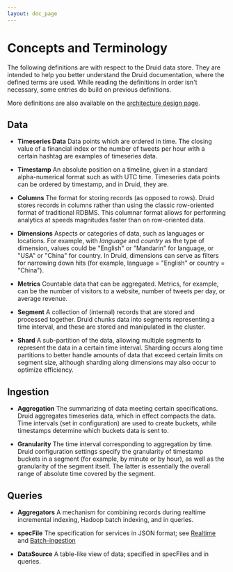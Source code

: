 ```yaml
---
layout: doc_page
---
```

Concepts and Terminology
========================

The following definitions are with respect to the Druid data store. They are intended to help you better understand the Druid documentation, where the defined terms are used. While reading the definitions in order isn't necessary, some entries do build on previous definitions.

More definitions are also available on the [architecture design page](Design).

## Data

* **Timeseries Data** Data points which are ordered in time. The closing value of a financial index or the number of tweets per hour with a certain hashtag are examples of timeseries data.

* **Timestamp** An absolute position on a timeline, given in a standard alpha-numerical format such as with UTC time. Timeseries data points can be ordered by timestamp, and in Druid, they are.

* **Columns** The format for storing records (as opposed to rows). Druid stores records in columns rather than using the classic row-oriented format of traditional RDBMS. This columnar format allows for performing analytics at speeds magnitudes faster than on row-oriented data.

* **Dimensions** Aspects or categories of data, such as languages or locations. For example, with *language* and *country* as the type of dimension, values could be "English" or "Mandarin" for language, or "USA" or "China" for country. In Druid, dimensions can serve as filters for narrowing down hits (for example, language = "English" or country = "China").

* **Metrics** Countable data that can be aggregated. Metrics, for example, can be the number of visitors to a website, number of tweets per day, or average revenue.

* **Segment** A collection of (internal) records that are stored and processed together. Druid chunks data into segments representing a time interval, and these are stored and manipulated in the cluster.

* **Shard** A sub-partition of the data, allowing multiple segments to represent the data in a certain time interval. Sharding occurs along time partitions to better handle amounts of data that exceed certain limits on segment size, although sharding along dimensions may also occur to optimize efficiency.


## Ingestion

* **Aggregation** The summarizing of data meeting certain specifications. Druid aggregates timeseries data, which in effect compacts the data. Time intervals (set in configuration) are used to create buckets, while timestamps determine which buckets data is sent to.

* **Granularity** The time interval corresponding to aggregation by time. Druid configuration settings specify the granularity of timestamp buckets in a segment (for example, by minute or by hour), as well as the granularity of the segment itself. The latter is essentially the overall range of absolute time covered by the segment.



## Queries

* **Aggregators** A mechanism for combining records during realtime incremental indexing, Hadoop batch indexing, and in queries.

* **specFile** The specification for services in JSON format; see [Realtime](Realtime.html) and [Batch-ingestion](Batch-ingestion.html)

* **DataSource** A table-like view of data; specified in specFiles and in queries.
